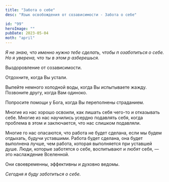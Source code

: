 ```yaml
---
title: "Забота о себе"
desc: "Язык освобождения от созависимости - Забота о себе"

id: "99"
heroImage: ""
pubDate: 2023-05-04
moth: "april"
---
```


_Я_ _не_ _знаю,_ _что_ _именно_ _нужно_ _тебе_ _сделать,_ _чтобы_ _п_
_озаботиться_ _о_ _себе._ _Но_ _я_ _уверена,_ _что_ _ты_ _в_ _этом_ _р_
_азберешься._

Выздоровление от созависимости.

Отдохните, когда Вы устали.

Выпейте немного холодной воды, когда Вы испытываете жажду. Позвоните другу,
когда Вам одиноко.

Попросите помощи у Бога, когда Вы переполнены страданием.

Многие из нас хорошо освоили, как лишать себя чего-то и отказывать себе.
Многие из нас научились усердно подавлять себя, когда проблема в этом и
заключается, что нас слишком подавляли.

Многие го нас опасаются, что работа не будет сделана, если мы будем отдыхать,
будучи уставшими. Работа будет сделана, она будет выполнена лучше, чем работа,
которая выполняется при уставшей душе. Люди, которые заботятся о себе,
воспитывают и любят себя, — это наслаждение Вселенной.

Они своевременны, эффективны и духовно ведомы.

_Сегодня_ _я_ _буду_ _заботиться_ _о_ _себе._
